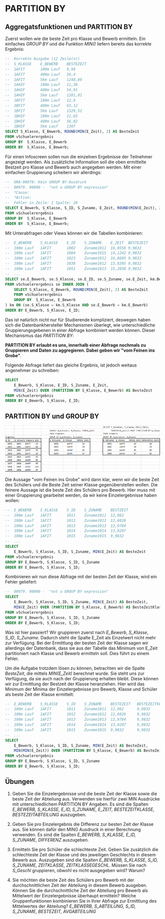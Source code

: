 # PARTITION BY

## Aggregatsfunktionen und PARTITION BY

Zuerst wollen wie die beste Zeit pro Klasse und Bewerb ermitteln. Ein einfaches *GROUP BY*
und die Funktion *MIN()* liefern bereits das korrekte Ergebnis:

```sql
--	Korrekte Ausgabe (12 Zeile(n))		
--	S_KLASSE	E_BEWERB 	BESTEZEIT
--	1AFIT   	100m Lauf	9,98      
--	1AFIT   	400m Lauf	59,4      
--	1AFIT   	5km Lauf 	1248,89   
--	1AHIF   	100m Lauf	11,38     
--	1AHIF   	400m Lauf	54,91     
--	1AHIF   	5km Lauf 	1281,81   
--	1BFIT   	100m Lauf	12,8      
--	1BFIT   	400m Lauf	63,12     
--	1BFIT   	5km Lauf 	1329,52   
--	1BHIF   	100m Lauf	11,65     
--	1BHIF   	400m Lauf	56,02     
--	1BHIF   	5km Lauf 	1307      
SELECT S_Klasse, E_Bewerb, ROUND(MIN(E_Zeit), 2) AS BesteZeit
FROM vSchuelerergebnis
GROUP BY  S_Klasse, E_Bewerb
ORDER BY  S_Klasse, E_Bewerb;
```

Für einen Infoscreen sollen nun die einzelnen Ergebnisse der Teilnehmer angezeigt werden. Als zusätzliche
Information soll die oben ermittelte Bestzeit pro Klasse und Bewerb auch angegeben werden. Mit einer
einfachen Gruppierung scheitern wir allerdings:
```sql
--  ORA-00979: Kein GROUP BY-Ausdruck
--  00979. 00000 -  "not a GROUP BY expression"
--  *Cause:    
--  *Action:
--  Fehler in Zeile: 1 Spalte: 28
SELECT E_Bewerb, S_Klasse, S_ID, S_Zuname, E_Zeit, ROUND(MIN(E_Zeit), 2) AS BesteZeit
FROM vSchuelerergebnis
GROUP BY  S_Klasse, E_Bewerb
ORDER BY  S_Klasse, E_Bewerb;
```

Mit Unterabfragen oder Views können wir die Tabellen kombinieren:
```sql
--	E_BEWERB 	S_KLASSE 	E_ID   	S_ZUNAME  	E_ZEIT 	BESTEZEIT
--	100m Lauf	1AFIT    	1002   	Zuname1011	16,0556	9,9832   
--	100m Lauf	1AFIT    	1004   	Zuname1015	14,1242	9,9832   
--	100m Lauf	1AFIT    	1023   	Zuname1012	16,8605	9,9832   
--	100m Lauf	1AFIT    	1038   	Zuname1012	13,8395	9,9832   
--	100m Lauf	1AFIT    	1051   	Zuname1013	15,2058	9,9832    
--  ...
SELECT se.E_Bewerb, se.S_Klasse, se.E_ID, se.S_Zuname, se.E_Zeit, km.BesteZeit
FROM vSchuelerergebnis se INNER JOIN (
    SELECT S_Klasse, E_Bewerb, ROUND(MIN(E_Zeit), 2) AS BesteZeit
    FROM vSchuelerergebnis
    GROUP BY  S_Klasse, E_Bewerb
) km ON (se.S_Klasse = km.S_Klasse AND se.E_Bewerb = km.E_Bewerb)
ORDER BY E_Bewerb, S_Klasse, E_ID;
```

Das ist natürlich nicht nur für Studierende kompliziert, deswegen haben sich die Datenbankhersteller
Mechanismen überlegt, wie unterschiedliche Gruppierungsgebenen in einer Abfrage kombiniert werden können.
Dieser Mechanismus das *PARTITION BY*:

**PARTITION BY erlaubt es uns, innerhalb einer Abfrage nochmals zu Gruppieren und Daten zu aggregieren.
Dabei geben wir "vom Feinen ins Grobe"**.

Folgende Abfrage liefert das gleiche Ergebnis, ist jedoch weitaus angenehmer zu schreiben:
```sql
SELECT 
    E_Bewerb, S_Klasse, E_ID, S_Zuname, E_Zeit,
    MIN(E_Zeit) OVER (PARTITION BY S_Klasse, E_Bewerb) AS BesteZeit
FROM vSchuelerergebnis 
ORDER BY E_Bewerb, S_Klasse, E_ID;
```

## PARTITION BY und GROUP BY

![](PartitionGroupBy.png)

Die Aussage "vom Feinen ins Grobe" wird dann klar, wenn wir die beste Zeit des Schülers und die Beste
Zeit seiner Klasse gegenüberstellen wollen. Die feinere Aussage ist die beste Zeit des Schülers pro Bewerb.
Hier muss mit einer Gruppierung gearbeitet werden, da wir keine Einzelergebnisse haben wollen:

```sql
--	E_BEWERB 	S_KLASSE	S_ID	S_ZUNAME  	BESTZEIT
--	100m Lauf	1AFIT   	1011	Zuname1011	12,962  
--	100m Lauf	1AFIT   	1012	Zuname1012	12,6026 
--	100m Lauf	1AFIT   	1013	Zuname1013	12,9784 
--	100m Lauf	1AFIT   	1014	Zuname1014	13,9207 
--	100m Lauf	1AFIT   	1015	Zuname1015	9,9832  
--  ...
SELECT 
    E_Bewerb, S_Klasse, S_ID, S_Zuname, MIN(E_Zeit) AS BesteZeit
FROM vSchuelerergebnis 
GROUP BY E_Bewerb, S_Klasse, S_ID, S_Zuname
ORDER BY E_Bewerb, S_Klasse, S_ID;
```

Kombinieren wir nun diese Abfrage mit der besten Zeit der Klasse, wird ein Fehler geliefert:
```sql
--  00979. 00000 -  "not a GROUP BY expression"
SELECT 
    E_Bewerb, S_Klasse, S_ID, S_Zuname, MIN(E_Zeit) AS BesteZeit,
    MIN(E_Zeit) OVER (PARTITION BY S_Klasse, E_Bewerb) AS BesteZeitKlasse
FROM vSchuelerergebnis 
GROUP BY E_Bewerb, S_Klasse, S_ID, S_Zuname
ORDER BY E_Bewerb, S_Klasse, S_ID;
```

Was ist hier passiert? Wir gruppieren zuerst nach *E_Bewerb*, *S_Klasse*, *S_ID*, *S_Zuname*. Dadurch steht
die Spalte E_Zeit als Einzelwert nicht mehr zur Verfügung. Bei der Ermittlung der besten Zeit der Klasse sagen
wir allerdings der Datenbank, dass sie aus der Tabelle das Minimum von E_Zeit partitioniert nach Klasse
und Bewerb ermitteln soll. Dies führt zu einem Fehler.

Um die Aufgabe trotzdem lösen zu können, betrachten wir die Spalte *BesteZeit*, die mittels *MIN(E_Zeit)*
berechnet wurde. Sie steht uns zur Verfügung, da sie auch nach der Gruppierung erhalten bleibt. Diese
können wir zur Ermittlung der Bestzeit der Klasse heranziehen. Hier wird das Minimum der Minima der
Einzelergebnisse pro Bewerb, Klasse und Schüler als beste Zeit der Klasse ermittelt:

```sql
--	E_BEWERB 	S_KLASSE	S_ID	S_ZUNAME  	BESTEZEIT	BESTEZEITKLASSE
--	100m Lauf	1AFIT   	1011	Zuname1011	12,962   	9,9832         
--	100m Lauf	1AFIT   	1012	Zuname1012	12,6026  	9,9832         
--	100m Lauf	1AFIT   	1013	Zuname1013	12,9784  	9,9832         
--	100m Lauf	1AFIT   	1014	Zuname1014	13,9207  	9,9832         
--	100m Lauf	1AFIT   	1015	Zuname1015	9,9832   	9,9832         
--  ...
SELECT 
    E_Bewerb, S_Klasse, S_ID, S_Zuname, MIN(E_Zeit) AS BesteZeit,
    MIN(MIN(E_Zeit)) OVER (PARTITION BY S_Klasse, E_Bewerb) AS BesteZeitKlasse
FROM vSchuelerergebnis 
GROUP BY E_Bewerb, S_Klasse, S_ID, S_Zuname
ORDER BY E_Bewerb, S_Klasse, S_ID;
```

## Übungen
1. Geben Sie die Einzelergebnisse und die beste Zeit der Klasse sowie die beste Zeit der Abteilung aus.
   Verwenden sie hierfür zwei MIN Ausdrücke mit unterschiedlichem PARTITION BY Angaben. Es sind die
   Spalten *E_BEWERB, S_KLASSE, E_ID, S_ZUNAME, E_ZEIT, BESTEZEITKLASSE, BESTEZEITABTEILUNG* auszugeben.

1. Geben Sie pro Einzelergebnis die Differenz zur besten Zeit der Klasse aus. Sie können dafür den
   MIN() Ausdruck in einer Berechnung verwenden. Es sind die Spalten 
   *E_BEWERB, S_KLASSE, E_ID, S_ZUNAME, DIFFERENZ* auszugeben.

1. Ermitteln Sie pro Schüler die schlechteste Zeit. Geben Sie zusätzlich die schlechteste Zeit
   der Klasse und des jeweiligen Geschlechts in diesem Bewerb aus. Auszugeben sind die Spalten
   *E_BEWERB, S_KLASSE, S_ID, S_ZUNAME, ZEITKLASSE, ZEITKLASSEGESCHL*.
   Müssen Sie nach *S_Geschl* gruppieren, obwohl es nicht ausgegeben wird? Warum?

1. Sie möchten die beste Zeit des Schülers pro Bewerb mit der durchschnittlichen Zeit der Abteilung in diesem Bewerb ausgeben.
   Können Sie die durchschnittliche Zeit der Abteilung pro Bewerb als Mittelwert der Einzelergebnisse überhaupt ermitteln?
   Welche Gruppenfunktionen kombinieren Sie in Ihrer Abfrage zur Ermittlung des Mittelwertes der Abteilung?
   *E_BEWERB, S_ABTEILUNG, S_ID, S_ZUNAME, BESTEZEIT, AVGABTEILUNG*

